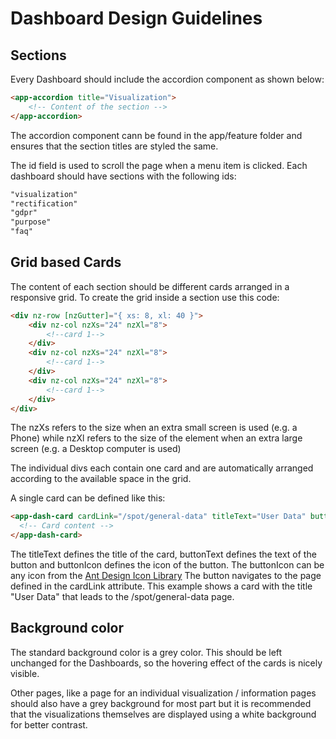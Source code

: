 # Dashboard Design Guidelines

## Sections

Every Dashboard should include the accordion component as shown below:

```html
<app-accordion title="Visualization">
    <!-- Content of the section -->
</app-accordion>
```

The accordion component cann be found in the app/feature folder and ensures that the section titles are styled the same.

The id field is used to scroll the page when a menu item is clicked. Each dashboard should have sections with the following ids:

```html
"visualization"
"rectification"
"gdpr"
"purpose"
"faq"
```

## Grid based Cards

The content of each section should be different cards arranged in a responsive grid. To create the grid inside a section use this code:

```html
<div nz-row [nzGutter]="{ xs: 8, xl: 40 }">
    <div nz-col nzXs="24" nzXl="8">
		<!--card 1-->
    </div>
    <div nz-col nzXs="24" nzXl="8">
		<!--card 1-->
    </div>
    <div nz-col nzXs="24" nzXl="8">
		<!--card 1-->
    </div>
</div>
```

The nzXs refers to the size when an extra small screen is used (e.g. a Phone) while nzXl refers to the size of the element when an extra large screen (e.g. a Desktop computer is used)

The individual divs each contain one card and are automatically arranged according to the available space in the grid.

A single card can be defined like this:

```html
<app-dash-card cardLink="/spot/general-data" titleText="User Data" buttonText="Explore" buttonIcon="double-right">
  <!-- Card content -->
</app-dash-card>
```

The titleText defines the title of the card, buttonText defines the text of the button and buttonIcon defines the icon of the button. The buttonIcon can be any icon from the [Ant Design Icon Library](https://ng.ant.design/components/icon/en)
The button navigates to the page defined in the cardLink attribute.
This example shows a card with the title "User Data" that leads to the /spot/general-data page.

## Background color

The standard background color is a grey color. This should be left unchanged for the Dashboards, so the hovering effect of the cards is nicely visible.

Other pages, like a page for an individual visualization / information pages should also have a grey background for most part but it is recommended that the visualizations themselves are displayed using a white background for better contrast.



